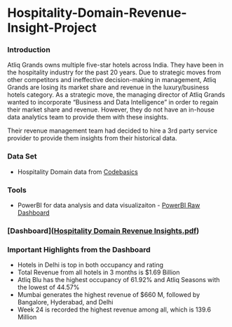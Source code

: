 # Hospitality-Domain-Revenue-Insight-Project

### Introduction

Atliq Grands owns multiple five-star hotels across India. They have been in the hospitality industry for the past 20 years. Due to strategic moves from other competitors and ineffective decision-making in management, Atliq Grands are losing its market share and revenue in the luxury/business hotels category. As a strategic move, the managing director of Atliq Grands wanted to incorporate “Business and Data Intelligence” in order to regain their market share and revenue. However, they do not have an in-house data analytics team to provide them with these insights.

Their revenue management team had decided to hire a 3rd party service provider to provide them insights from their historical data.

### Data Set
- Hospitality Domain data from [Codebasics](https://codebasics.io/challenge/codebasics-resume-project-challenge)

### Tools

- PowerBI for data analysis and data visualizaiton - [PowerBI Raw Dashboard](https://github.com/jkim772/Hospitality-Domain-Revenue-Insight-Project/blob/main/Dashboard.pbix)

### [Dashboard]([Hospitality Domain Revenue Insights.pdf](https://github.com/jkim772/Hospitality-Domain-Revenue-Insight-Project/blob/main/Dashboard_pdf.pdf))

### Important Highlights from the Dashboard
- Hotels in Delhi is top in both occupancy and rating
- Total Revenue from all hotels in 3 months is $1.69 Billion
- Atliq Blu has the highest occupancy of 61.92% and Atliq Seasons with the lowest of 44.57%
- Mumbai generates the highest revenue of $660 M, followed by Bangalore, Hyderabad, and Delhi
- Week 24 is recorded the highest revenue among all, which is 139.6 Million
